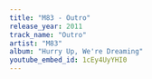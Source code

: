 ```yaml
---
title: "M83 - Outro"
release_year: 2011
track_name: "Outro"
artist: "M83"
album: "Hurry Up, We're Dreaming"
youtube_embed_id: 1cEy4UyYHI0
---
```


